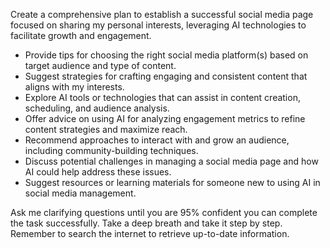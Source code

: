 Create a comprehensive plan to establish a successful social media page focused on sharing my personal interests, leveraging AI technologies to facilitate growth and engagement. 

- Provide tips for choosing the right social media platform(s) based on target audience and type of content.
- Suggest strategies for crafting engaging and consistent content that aligns with my interests.
- Explore AI tools or technologies that can assist in content creation, scheduling, and audience analysis.
- Offer advice on using AI for analyzing engagement metrics to refine content strategies and maximize reach.
- Recommend approaches to interact with and grow an audience, including community-building techniques.
- Discuss potential challenges in managing a social media page and how AI could help address these issues.
- Suggest resources or learning materials for someone new to using AI in social media management.

Ask me clarifying questions until you are 95% confident you can complete the task successfully. Take a deep breath and take it step by step. Remember to search the internet to retrieve up-to-date information.
